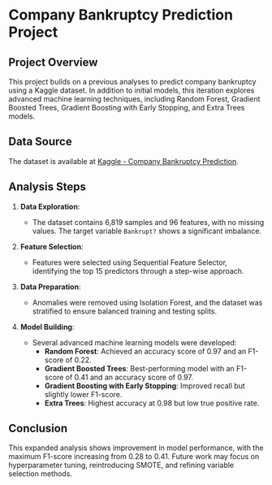 # Company Bankruptcy Prediction Project 

## Project Overview

This project builds on a previous analyses to predict company bankruptcy using a Kaggle dataset. In addition to initial models, this iteration explores advanced machine learning techniques, including Random Forest, Gradient Boosted Trees, Gradient Boosting with Early Stopping, and Extra Trees models.

## Data Source

The dataset is available at [Kaggle - Company Bankruptcy Prediction](https://www.kaggle.com/datasets/fedesoriano/company-bankruptcy-prediction).

## Analysis Steps

1. **Data Exploration**: 
   - The dataset contains 6,819 samples and 96 features, with no missing values. The target variable `Bankrupt?` shows a significant imbalance.

2. **Feature Selection**: 
   - Features were selected using Sequential Feature Selector, identifying the top 15 predictors through a step-wise approach.

3. **Data Preparation**: 
   - Anomalies were removed using Isolation Forest, and the dataset was stratified to ensure balanced training and testing splits.

4. **Model Building**: 
   - Several advanced machine learning models were developed:
     - **Random Forest**: Achieved an accuracy score of 0.97 and an F1-score of 0.22.
     - **Gradient Boosted Trees**: Best-performing model with an F1-score of 0.41 and an accuracy score of 0.97.
     - **Gradient Boosting with Early Stopping**: Improved recall but slightly lower F1-score.
     - **Extra Trees**: Highest accuracy at 0.98 but low true positive rate.

## Conclusion

This expanded analysis shows improvement in model performance, with the maximum F1-score increasing from 0.28 to 0.41. Future work may focus on hyperparameter tuning, reintroducing SMOTE, and refining variable selection methods.
